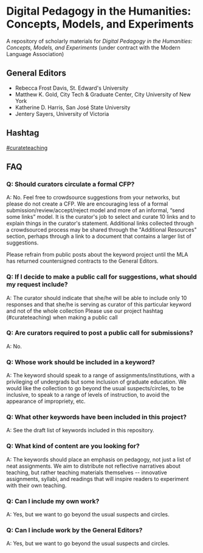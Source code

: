 # Digital Pedagogy in the Humanities: Concepts, Models, and Experiments

A repository of scholarly materials for *Digital Pedagogy in the Humanities: Concepts, Models, and Experiments* (under contract with the Modern Language Association)

## General Editors

* Rebecca Frost Davis, St. Edward's University 
* Matthew K. Gold, City Tech & Graduate Center, City University of New York
* Katherine D. Harris, San José State University
* Jentery Sayers, University of Victoria

## Hashtag

[\#curateteaching](https://twitter.com/hashtag/curateteaching?f=realtime&src=hash "hashtag")

## FAQ


### Q: Should curators circulate a formal CFP?
A: No. Feel free to crowdsource suggestions from your networks, but please do not create a CFP.  We are encouraging less of a formal submission/review/accept/reject model and more of an informal, “send some links” model. It is  the curator's job to select and curate 10 links and to explain things in the curator's statement. Additional links collected through a crowdsourced process may be shared through the "Additional Resources" section, perhaps through a link to a document that contains a larger list of suggestions.

Please refrain from public posts about the keyword project until the MLA has returned countersigned contracts to the General Editors. 

### Q: If I decide to make a public call for suggestions, what should my request include? 
A: The curator should indicate that she/he will be able to include only 10 responses and that she/he is serving as curator of this particular keyword and not of the whole collection Please use our project hashtag (#curateteaching) when making a public call 

### Q: Are curators required to post a public call for submissions? 
A: No. 

### Q: Whose work should be included in a keyword?
A: The keyword should speak to a range of assignments/institutions, with a privileging of undergrads but some inclusion of graduate education. We would like the collection to go beyond the usual suspects/circles, to be inclusive, to speak to a range of levels of instruction, to avoid the appearance of impropriety, etc.

### Q: What other keywords have been included in this project?
A: See the draft list of keywords included in this repository.  

### Q: What kind of content are you looking for? 
A: The keywords should place an emphasis on pedagogy, not just a list of neat assignments. We aim to distribute not reflective narratives about teaching, but rather teaching materials themselves -- innovative assignments, syllabi, and readings that will inspire readers to experiment with their own teaching.

### Q: Can I include my own work? 
A: Yes, but we want to go beyond the usual suspects and circles.

### Q: Can I include work by the General Editors?
A: Yes, but we want to go beyond the usual suspects and circles.
